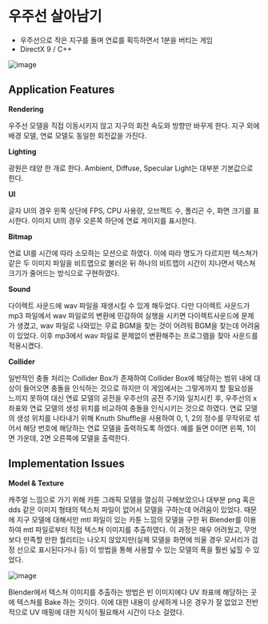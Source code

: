# 우주선 살아남기
* 우주선으로 작은 지구를 돌며 연료를 획득하면서 1분을 버티는 게임
* DirectX 9 / C++

![image](https://github.com/sa04108/CGP_Project_LKY_JHB/assets/26221823/a411a197-f67d-452b-9bed-882e41113acf)

## Application Features
**Rendering**

우주선 모델을 직접 이동시키지 않고 지구의 회전 속도와 방향만 바꾸게 한다. 지구 외에 배경 모델, 연료 모델도 동일한 회전값을 가진다.
 
**Lighting**

광원은 태양 한 개로 한다. Ambient, Diffuse, Specular Light는 대부분 기본값으로 한다.
 
**UI**

글자 UI의 경우 왼쪽 상단에 FPS, CPU 사용량, 오브젝트 수, 폴리곤 수, 화면 크기를 표시한다.
이미지 UI의 경우 오른쪽 하단에 연료 게이지를 표시한다.

**Bitmap**

연료 UI를 시간에 따라 소모하는 모션으로 하였다.
이에 따라 명도가 다르지만 텍스쳐가 같은 두 이미지 파일을 비트맵으로 불러온 뒤 하나의 비트맵이 시간이 지나면서 텍스쳐 크기가 줄어드는 방식으로 구현하였다.

**Sound**

다이렉트 사운드에 wav 파일을 재생시킬 수 있게 해두었다.
다만 다이렉트 사운드가 mp3 파일에서 wav 파일로의 변환에 민감하여 실행을 시키면 다이렉트사운드에 문제가 생겼고, wav 파일로 나와있는 무료 BGM을 찾는 것이 어려워 BGM을 찾는데 어려움이 있었다. 이후 mp3에서 wav 파일로 문제없이 변환해주는 프로그램을 찾아 사운드를 적용시켰다.

**Collider**

일반적인 충돌 처리는 Collider Box가 존재하여 Collider Box에 해당하는 범위 내에 대상이 들어오면 충돌을 인식하는 것으로 하지만 이 게임에서는 그렇게까지 할 필요성을 느끼지 못하여 대신 연료 모델의 공전을 우주선의 공전 주기와 일치시킨 후, 우주선의 x좌표와 연료 모델의 생성 위치를 비교하여 충돌을 인식시키는 것으로 하였다.
연료 모델의 생성 위치를 나타내기 위해 Knuth Shuffle을 사용하여 0, 1, 2의 정수를 무작위로 섞어서 해당 번호에 해당하는 연료 모델을 출력하도록 하였다. 예를 들면 0이면 왼쪽, 1이면 가운데, 2면 오른쪽에 모델을 출력한다.


## Implementation Issues
**Model & Texture**

캐주얼 느낌으로 가기 위해 카툰 그래픽 모델을 열심히 구해보았으나 대부분 png 혹은 dds 같은 이미지 형태의 텍스처 파일이 없어서 모델을 구하는데 어려움이 있었다.
때문에 지구 모델에 대해서만 mtl 파일이 있는 카툰 느낌의 모델을 구한 뒤 Blender를 이용하여 mtl 파일로부터 직접 텍스쳐 이미지를 추출하였다.
이 과정은 매우 어려웠고, 무엇보다 만족할 만한 퀄리티는 나오지 않았지만(실제 모델을 화면에 띄울 경우 모서리가 검정 선으로 표시된다거나 등) 이 방법을 통해 사용할 수 있는 모델의 폭을 훨씬 넓힐 수 있었다.
 
![image](https://github.com/sa04108/CGP_Project_LKY_JHB/assets/26221823/fe148022-1f4f-43f1-8993-d55cb22a2efc)

Blender에서 텍스쳐 이미지를 추출하는 방법은 빈 이미지에다 UV 좌표에 해당하는 곳에 텍스쳐를 Bake 하는 것이다. 이에 대한 내용이 상세하게 나온 경우가 잘 없었고 전반적으로 UV 매핑에 대한 지식이 필요해서 시간이 다소 걸렸다.
